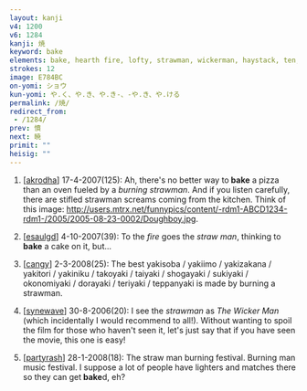 ```yaml
---
layout: kanji
v4: 1200
v6: 1284
kanji: 焼
keyword: bake
elements: bake, hearth fire, lofty, strawman, wickerman, haystack, ten, needle, one, human legs, needle3, ten3
strokes: 12
image: E784BC
on-yomi: ショウ
kun-yomi: や.く、や.き、や.き-、-や.き、や.ける
permalink: /焼/
redirect_from:
 - /1284/
prev: 憤
next: 暁
primit: ""
heisig: ""
---
```


1) [<a href="http://kanji.koohii.com/profile/akrodha">akrodha</a>] 17-4-2007(125): Ah, there&#039;s no better way to<strong> bake</strong> a pizza than an oven fueled by a <em>burning strawman</em>. And if you listen carefully, there are stifled strawman screams coming from the kitchen. Think of this image: <a href="http://users.mtrx.net/funnypics/content/-rdm1-ABCD1234-rdm1-/2005/2005-08-23-0002/Doughboy.jpg">http://users.mtrx.net/funnypics/content/-rdm1-ABCD1234-rdm1-/2005/2005-08-23-0002/Doughboy.jpg</a>.

2) [<a href="http://kanji.koohii.com/profile/esaulgd">esaulgd</a>] 4-10-2007(39): To the <em>fire</em> goes the <em>straw man</em>, thinking to<strong> bake</strong> a cake on it, but...

3) [<a href="http://kanji.koohii.com/profile/cangy">cangy</a>] 2-3-2008(25): The best yakisoba / yakiimo / yakizakana / yakitori / yakiniku / takoyaki / taiyaki / shogayaki / sukiyaki / okonomiyaki / dorayaki / teriyaki / teppanyaki is made by burning a strawman.

4) [<a href="http://kanji.koohii.com/profile/synewave">synewave</a>] 30-8-2006(20): I see the <em>strawman</em> as <em>The Wicker Man</em> (which incidentally I would recommend to all!). Without wanting to spoil the film for those who haven&#039;t seen it, let&#039;s just say that if you have seen the movie, this one is easy!

5) [<a href="http://kanji.koohii.com/profile/partyrash">partyrash</a>] 28-1-2008(18): The straw man burning festival. Burning man music festival. I suppose a lot of people have lighters and matches there so they can get<strong> bake</strong>d, eh?

